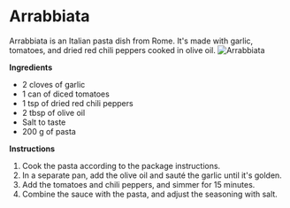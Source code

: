 # Arrabbiata
Arrabbiata is an Italian pasta dish from Rome. It's made with garlic, tomatoes, and dried red chili peppers cooked in olive oil.
![Arrabbiata](https://source.unsplash.com/random/?arrabbiata)

**Ingredients**
- 2 cloves of garlic
- 1 can of diced tomatoes
- 1 tsp of dried red chili peppers
- 2 tbsp of olive oil
- Salt to taste
- 200 g of pasta

**Instructions**
1. Cook the pasta according to the package instructions.
2. In a separate pan, add the olive oil and sauté the garlic until it's golden.
3. Add the tomatoes and chili peppers, and simmer for 15 minutes.
4. Combine the sauce with the pasta, and adjust the seasoning with salt.
